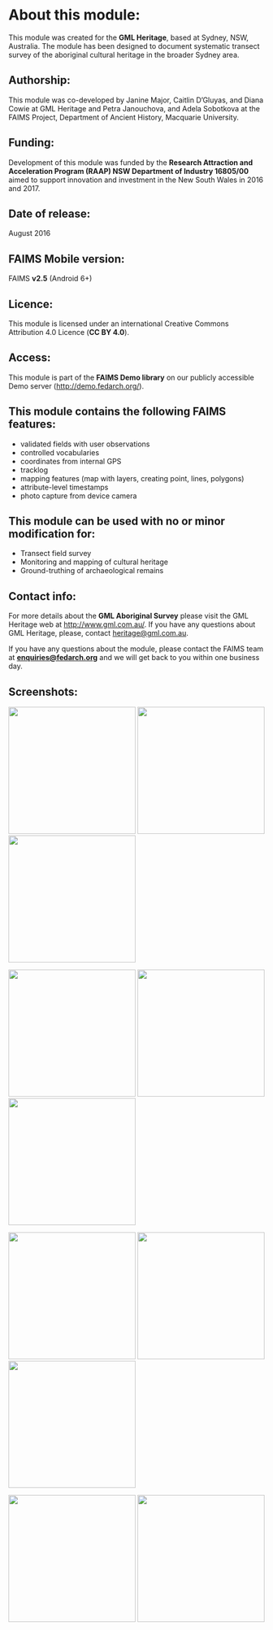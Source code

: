 # About this module:
This module was created for the **GML Heritage**, based at Sydney, NSW, Australia. The module has been designed to document systematic transect survey of the aboriginal cultural heritage in the broader Sydney area.

## Authorship:
This module was co-developed by Janine Major, Caitlin D’Gluyas, and Diana Cowie at GML Heritage and Petra Janouchova, and Adela Sobotkova at the FAIMS Project, Department of Ancient History, Macquarie University.

## Funding:
Development of this module was funded by the **Research Attraction and Acceleration Program (RAAP) NSW Department of Industry 16805/00** aimed to support innovation and investment in the New South Wales in 2016 and 2017.

## Date of release:
August 2016 

## FAIMS Mobile version:
FAIMS **v2.5** (Android 6+)

## Licence:
This module is licensed under an international Creative Commons Attribution 4.0 Licence (**CC BY 4.0**).

## Access:
This module is part of the **FAIMS Demo library** on our publicly accessible Demo server (http://demo.fedarch.org/). 

## This module contains the following FAIMS features:
* validated fields with user observations
* controlled vocabularies
* coordinates from internal GPS
* tracklog
* mapping features (map with layers, creating point, lines, polygons)
* attribute-level timestamps
* photo capture from device camera

## This module can be used with no or minor modification for:
* Transect field survey
* Monitoring and mapping of cultural heritage
* Ground-truthing of archaeological remains

## Contact info:
For more details about the **GML Aboriginal Survey** please visit the GML Heritage web at http://www.gml.com.au/. If you have any questions about GML Heritage, please, contact heritage@gml.com.au.

If you have any questions about the module, please contact the FAIMS team at **enquiries@fedarch.org** and we will get back to you within one business day.

## Screenshots:
<p align="left">
  <img src="https://github.com/FAIMS/gml-survey/blob/master/screenshots/Screenshot_20170913-135854.png" width="250"/>
  <img src="https://github.com/FAIMS/gml-survey/blob/master/screenshots/Screenshot_20170913-135858.png" width="250"/>
  <img src="https://github.com/FAIMS/gml-survey/blob/master/screenshots/Screenshot_20170913-135902.png" width="250"/>
</p>
<p align="left">
 <img src="https://github.com/FAIMS/gml-survey/blob/master/screenshots/Screenshot_20170913-135927.png" width="250"/>
  <img src="https://github.com/FAIMS/gml-survey/blob/master/screenshots/Screenshot_20170913-135933.png" width="250"/>
  <img src="https://github.com/FAIMS/gml-survey/blob/master/screenshots/Screenshot_20170913-135954.png" width="250"/>
</p>
<p align="left">
 <img src="https://github.com/FAIMS/gml-survey/blob/master/screenshots/Screenshot_20170913-135958.png" width="250"/>
  <img src="https://github.com/FAIMS/gml-survey/blob/master/screenshots/Screenshot_20170913-140007.png" width="250"/>
  <img src="https://github.com/FAIMS/gml-survey/blob/master/screenshots/Screenshot_20170913-140107.png" width="250"/>
</p>
<p align="left">
 <img src="https://github.com/FAIMS/gml-survey/blob/master/screenshots/Screenshot_20170913-140118.png" width="250"/>
  <img src="https://github.com/FAIMS/gml-survey/blob/master/screenshots/Screenshot_20170913-140130.png" width="250"/>
</p>
